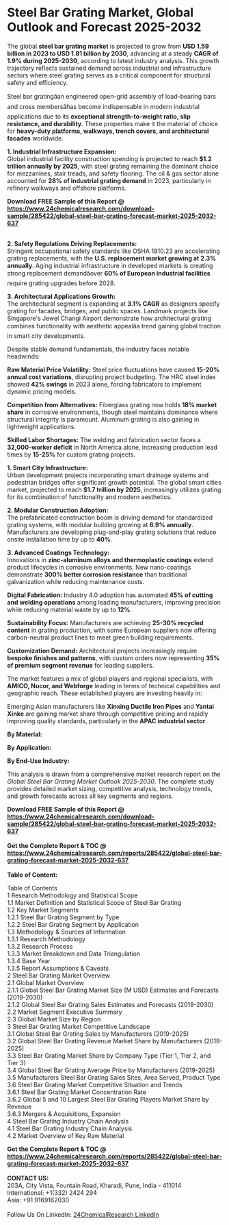 <h1>Steel Bar Grating Market, Global Outlook and Forecast 2025-2032</h1><p>The global <strong>steel bar grating market</strong> is projected to grow from <strong>USD 1.59 billion in 2023 to USD 1.81 billion by 2030</strong>, advancing at a steady <strong>CAGR of 1.9% during 2025-2030</strong>, according to latest industry analysis. This growth trajectory reflects sustained demand across industrial and infrastructure sectors where steel grating serves as a critical component for structural safety and efficiency.</p><p>Steel bar gratingâan engineered open-grid assembly of load-bearing bars and cross membersâhas become indispensable in modern industrial applications due to its <strong>exceptional strength-to-weight ratio, slip resistance, and durability</strong>. These properties make it the material of choice for <strong>heavy-duty platforms, walkways, trench covers, and architectural facades</strong> worldwide.</p><p><strong>1. Industrial Infrastructure Expansion:</strong><br>
Global industrial facility construction spending is projected to reach <strong>$1.2 trillion annually by 2025</strong>, with steel grating remaining the dominant choice for mezzanines, stair treads, and safety flooring. The oil &amp; gas sector alone accounted for <strong>28% of industrial grating demand</strong> in 2023, particularly in refinery walkways and offshore platforms.</p><div><b>Download FREE Sample of this Report @ 
            <a href="https://www.24chemicalresearch.com/download-sample/285422/global-steel-bar-grating-forecast-market-2025-2032-637">
            https://www.24chemicalresearch.com/download-sample/285422/global-steel-bar-grating-forecast-market-2025-2032-637</a></b></div><br><p><strong>2. Safety Regulations Driving Replacements:</strong><br>
Stringent occupational safety standards like OSHA 1910.23 are accelerating grating replacements, with the <strong>U.S. replacement market growing at 2.3% annually</strong>. Aging industrial infrastructure in developed markets is creating strong replacement demandâover <strong>60% of European industrial facilities</strong> require grating upgrades before 2028.</p><p><strong>3. Architectural Applications Growth:</strong><br>
The architectural segment is expanding at <strong>3.1% CAGR</strong> as designers specify grating for facades, bridges, and public spaces. Landmark projects like Singapore's Jewel Changi Airport demonstrate how architectural grating combines functionality with aesthetic appealâa trend gaining global traction in smart city developments.</p><p>Despite stable demand fundamentals, the industry faces notable headwinds:</p><p><strong>Raw Material Price Volatility:</strong> Steel price fluctuations have caused <strong>15-20% annual cost variations</strong>, disrupting project budgeting. The HRC steel index showed <strong>42% swings</strong> in 2023 alone, forcing fabricators to implement dynamic pricing models.</p><p><strong>Competition from Alternatives:</strong> Fiberglass grating now holds <strong>18% market share</strong> in corrosive environments, though steel maintains dominance where structural integrity is paramount. Aluminum grating is also gaining in lightweight applications.</p><p><strong>Skilled Labor Shortages:</strong> The welding and fabrication sector faces a <strong>32,000-worker deficit</strong> in North America alone, increasing production lead times by <strong>15-25%</strong> for custom grating projects.</p><p><strong>1. Smart City Infrastructure:</strong><br>
Urban development projects incorporating smart drainage systems and pedestrian bridges offer significant growth potential. The global smart cities market, projected to reach <strong>$1.7 trillion by 2025</strong>, increasingly utilizes grating for its combination of functionality and modern aesthetics.</p><p><strong>2. Modular Construction Adoption:</strong><br>
The prefabricated construction boom is driving demand for standardized grating systems, with modular building growing at <strong>6.9% annually</strong>. Manufacturers are developing plug-and-play grating solutions that reduce onsite installation time by up to <strong>40%</strong>.</p><p><strong>3. Advanced Coatings Technology:</strong><br>
Innovations in <strong>zinc-aluminum alloys and thermoplastic coatings</strong> extend product lifecycles in corrosive environments. New nano-coatings demonstrate <strong>300% better corrosion resistance</strong> than traditional galvanization while reducing maintenance costs.</p><p><strong>Digital Fabrication:</strong> Industry 4.0 adoption has automated <strong>45% of cutting and welding operations</strong> among leading manufacturers, improving precision while reducing material waste by up to <strong>12%</strong>.</p><p><strong>Sustainability Focus:</strong> Manufacturers are achieving <strong>25-30% recycled content</strong> in grating production, with some European suppliers now offering carbon-neutral product lines to meet green building requirements.</p><p><strong>Customization Demand:</strong> Architectural projects increasingly require <strong>bespoke finishes and patterns</strong>, with custom orders now representing <strong>35% of premium segment revenue</strong> for leading suppliers.</p><p>The market features a mix of global players and regional specialists, with <strong>AMICO, Nucor, and Webforge</strong> leading in terms of technical capabilities and geographic reach. These established players are investing heavily in:</p><p>Emerging Asian manufacturers like <strong>Xinxing Ductile Iron Pipes</strong> and <strong>Yantai Xinke</strong> are gaining market share through competitive pricing and rapidly improving quality standards, particularly in the <strong>APAC industrial sector</strong>.</p><p><strong>By Material:</strong></p><p><strong>By Application:</strong></p><p><strong>By End-Use Industry:</strong></p><p>This analysis is drawn from a comprehensive market research report on the <em>Global Steel Bar Grating Market Outlook 2025-2030</em>. The complete study provides detailed market sizing, competitive analysis, technology trends, and growth forecasts across all key segments and regions.</p><div><b>Download FREE Sample of this Report @ 
            <a href="https://www.24chemicalresearch.com/download-sample/285422/global-steel-bar-grating-forecast-market-2025-2032-637">
            https://www.24chemicalresearch.com/download-sample/285422/global-steel-bar-grating-forecast-market-2025-2032-637</a></b></div><br><div><b>Get the Complete Report & TOC @ 
            <a href="https://www.24chemicalresearch.com/reports/285422/global-steel-bar-grating-forecast-market-2025-2032-637">
            https://www.24chemicalresearch.com/reports/285422/global-steel-bar-grating-forecast-market-2025-2032-637</a></b></div><br>
            <b>Table of Content:</b><p>Table of Contents<br />
1 Research Methodology and Statistical Scope<br />
1.1 Market Definition and Statistical Scope of Steel Bar Grating<br />
1.2 Key Market Segments<br />
1.2.1 Steel Bar Grating Segment by Type<br />
1.2.2 Steel Bar Grating Segment by Application<br />
1.3 Methodology & Sources of Information<br />
1.3.1 Research Methodology<br />
1.3.2 Research Process<br />
1.3.3 Market Breakdown and Data Triangulation<br />
1.3.4 Base Year<br />
1.3.5 Report Assumptions & Caveats<br />
2 Steel Bar Grating Market Overview<br />
2.1 Global Market Overview<br />
2.1.1 Global Steel Bar Grating Market Size (M USD) Estimates and Forecasts (2019-2030)<br />
2.1.2 Global Steel Bar Grating Sales Estimates and Forecasts (2019-2030)<br />
2.2 Market Segment Executive Summary<br />
2.3 Global Market Size by Region<br />
3 Steel Bar Grating Market Competitive Landscape<br />
3.1 Global Steel Bar Grating Sales by Manufacturers (2019-2025)<br />
3.2 Global Steel Bar Grating Revenue Market Share by Manufacturers (2019-2025)<br />
3.3 Steel Bar Grating Market Share by Company Type (Tier 1, Tier 2, and Tier 3)<br />
3.4 Global Steel Bar Grating Average Price by Manufacturers (2019-2025)<br />
3.5 Manufacturers Steel Bar Grating Sales Sites, Area Served, Product Type<br />
3.6 Steel Bar Grating Market Competitive Situation and Trends<br />
3.6.1 Steel Bar Grating Market Concentration Rate<br />
3.6.2 Global 5 and 10 Largest Steel Bar Grating Players Market Share by Revenue<br />
3.6.3 Mergers & Acquisitions, Expansion<br />
4 Steel Bar Grating Industry Chain Analysis<br />
4.1 Steel Bar Grating Industry Chain Analysis<br />
4.2 Market Overview of Key Raw Material</p><div><b>Get the Complete Report & TOC @ 
            <a href="https://www.24chemicalresearch.com/reports/285422/global-steel-bar-grating-forecast-market-2025-2032-637">
            https://www.24chemicalresearch.com/reports/285422/global-steel-bar-grating-forecast-market-2025-2032-637</a></b></div><br><b>CONTACT US:</b><br>
            203A, City Vista, Fountain Road, Kharadi, Pune, India - 411014<br>
            International: +1(332) 2424 294<br>
            Asia: +91 9169162030 <br><br>
            Follow Us On LinkedIn: <a href="https://www.linkedin.com/company/24chemicalresearch/">24ChemicalResearch LinkedIn</a>